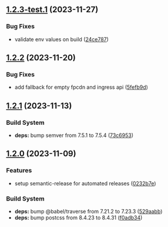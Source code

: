 ## [1.2.3-test.1](https://github.com/fingerprintjs/fingerprint-pro-azure-integration/compare/v1.2.2...v1.2.3-test.1) (2023-11-27)


### Bug Fixes

* validate env values on build ([24ce787](https://github.com/fingerprintjs/fingerprint-pro-azure-integration/commit/24ce787358bb2fdca0be9fac9623338912c26b4c))

## [1.2.2](https://github.com/fingerprintjs/fingerprint-pro-azure-integration/compare/v1.2.1...v1.2.2) (2023-11-20)


### Bug Fixes

* add fallback for empty fpcdn and ingress api ([5fefb9d](https://github.com/fingerprintjs/fingerprint-pro-azure-integration/commit/5fefb9d1a69177c81769e3f5bc115b9deead0db5))

## [1.2.1](https://github.com/fingerprintjs/fingerprint-pro-azure-integration/compare/v1.2.0...v1.2.1) (2023-11-13)


### Build System

* **deps:** bump semver from 7.5.1 to 7.5.4 ([73c6953](https://github.com/fingerprintjs/fingerprint-pro-azure-integration/commit/73c6953e543e11d0b3742801b792aecd66543bfd))

## [1.2.0](https://github.com/fingerprintjs/fingerprint-pro-azure-integration/compare/v1.1.2...v1.2.0) (2023-11-09)


### Features

* setup semantic-release for automated releases ([0232b7e](https://github.com/fingerprintjs/fingerprint-pro-azure-integration/commit/0232b7e416ad1d8e8bf084645838e84db68173ea))


### Build System

* **deps:** bump @babel/traverse from 7.21.2 to 7.23.3 ([529aabb](https://github.com/fingerprintjs/fingerprint-pro-azure-integration/commit/529aabb2fecd49514e1aebb7e839a7c7a2ad1374))
* **deps:** bump postcss from 8.4.23 to 8.4.31 ([f0adb34](https://github.com/fingerprintjs/fingerprint-pro-azure-integration/commit/f0adb34d9a46fcb88138e20eeb4e3e1cf9448ddb))
